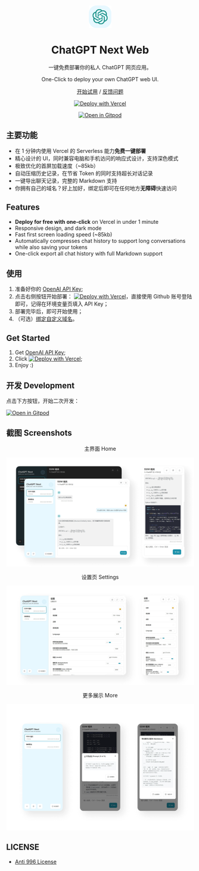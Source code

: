 <div align="center">
<img src="./static/icon.svg" alt="预览"/>

<h1 align="center">ChatGPT Next Web</h1>

一键免费部署你的私人 ChatGPT 网页应用。

One-Click to deploy your own ChatGPT web UI.

[开始试用](https://chat-gpt-next-web.vercel.app/) / [反馈问题](https://github.com/Yidadaa/ChatGPT-Next-Web/issues)

[![Deploy with Vercel](https://vercel.com/button)](https://vercel.com/new/clone?repository-url=https%3A%2F%2Fgithub.com%2FYidadaa%2FChatGPT-Next-Web&env=OPENAI_API_KEY)

[![Open in Gitpod](https://gitpod.io/button/open-in-gitpod.svg)](https://gitpod.io/#https://github.com/Yidadaa/ChatGPT-Next-Web)

</div>

## 主要功能

- 在 1 分钟内使用 Vercel 的 Serverless 能力**免费一键部署**
- 精心设计的 UI，同时兼容电脑和手机访问的响应式设计，支持深色模式
- 极致优化的首屏加载速度（~85kb）
- 自动压缩历史记录，在节省 Token 的同时支持超长对话记录
- 一键导出聊天记录，完整的 Markdown 支持
- 你拥有自己的域名？好上加好，绑定后即可在任何地方**无障碍**快速访问

## Features

- **Deploy for free with one-click** on Vercel in under 1 minute
- Responsive design, and dark mode
- Fast first screen loading speed (~85kb)
- Automatically compresses chat history to support long conversations while also saving your tokens
- One-click export all chat history with full Markdown support

## 使用

1. 准备好你的 [OpenAI API Key](https://platform.openai.com/account/api-keys);
2. 点击右侧按钮开始部署：
   [![Deploy with Vercel](https://vercel.com/button)](https://vercel.com/new/clone?repository-url=https%3A%2F%2Fgithub.com%2FYidadaa%2FChatGPT-Next-Web&env=OPENAI_API_KEY)，直接使用 Github 账号登陆即可，记得在环境变量页填入 API Key；
3. 部署完毕后，即可开始使用；
4. （可选）[绑定自定义域名](https://vercel.com/docs/concepts/projects/domains/add-a-domain)。

## Get Started

1. Get [OpenAI API Key](https://platform.openai.com/account/api-keys);
2. Click
   [![Deploy with Vercel](https://vercel.com/button)](https://vercel.com/new/clone?repository-url=https%3A%2F%2Fgithub.com%2FYidadaa%2FChatGPT-Next-Web&env=OPENAI_API_KEY);
3. Enjoy :)

## 开发 Development

点击下方按钮，开始二次开发：

[![Open in Gitpod](https://gitpod.io/button/open-in-gitpod.svg)](https://gitpod.io/#https://github.com/Yidadaa/ChatGPT-Next-Web)

## 截图 Screenshots

<div align="center">主界面 Home</div>

![主界面](./static/cover.png)

<div align="center">设置页 Settings</div>

![设置](./static/settings.png)

<div align="center">更多展示 More</div>

![更多展示](./static/more.png)

## LICENSE

- [Anti 996 License](https://github.com/kattgu7/Anti-996-License/blob/master/LICENSE_CN_EN)
